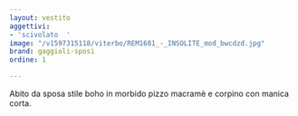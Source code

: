 ```yaml
---
layout: vestito
aggettivi:
- 'scivolato  '
image: "/v1597315118/viterbo/REM1681_-_INSOLITE_mod_bwcdzd.jpg"
brand: gaggioli-sposi
ordine: 1

---
```

Abito da sposa stile boho in morbido pizzo macramè e corpino con manica corta.